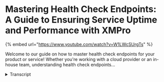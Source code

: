 # Mastering Health Check Endpoints: A Guide to Ensuring Service Uptime and Performance with XMPro
{% embed url="https://www.youtube.com/watch?v=W1LWcSUrgTs" %}



Welcome to our guide on how to master health check endpoints for your product or service! Whether you're working with a cloud provider or an in-house team, understanding health check endpoints...
<details>
<summary>Transcript</summary>Welcome to our guide on how to master health check endpoints for your product or service! Whether you're working with a cloud provider or an in-house team, understanding health check endpoints...
now a health check endpoint is precisely

as it sounds

a product service has a health check API

endpoint such as HTTP forward slash help

that Returns the help of the service

when it is called the API endpoint

Handler performs various checks and

responds with the simple status of the

API and its dependencies

are unhealthy

when it is troubleshooting health checks

are the industry standard for the first

diagnostic step

they quickly indicate connectivity

health

either highlighting an issue such as

access to a database

or allowing the troubleshooter to rule

out connectivity and move on to their

next check

we've implemented standard best practice

health check endpoints with two

different ways to consume this

information

in person or utilizing a diagnostic tool

as a baseline a person can monitor the

health UI which sits outside of our

product

has to or you wouldn't be able to access

it if our products were not healthy

however there is more to be gained by

configuring the raw Json API response to

be read by diagnostic tools such as

Azure with app insights

so that the endpoints are constantly

monitored on the infrastructure itself

you can build rules triggered if it goes

from healthy to unhealthy and when

triggered you can build actions such as

an email or a team's message or maybe

even to Auto scale

Health endpoints are crucial for

enabling self-healing functionalities in

your infrastructure

being able to automatically restart

unhealthy services on the edge

is extremely powerful in increasing

product uptime and performance

imagine if your application is running

on kubernetes and you can automatically

restart the service

or the Pod that it's running on and

hopefully get it back to a healthy state

health checks are particularly useful

for customer installations on their own

infrastructure

there's always a risk that connectivity

might not have been opened on a service

that exim Pro needs and it's not

transparent that this is the case

time has been lost in previous

installations going through that

diagnosis process

it requires certain skill sets so it

becomes time consuming and costly to

troubleshoot what may end up being a

trivial issue

with health checks now when you do the

initial installation you could for

example confirm application designer has

connectivity to subscription manager and

to its database

if it doesn't then we can tell straight

away that it can't connect and see the

relevant error message

the problem is narrowed down to

connectivity between two systems and

it's simple to proceed to The Next Step

which could be something like opening an

exception on the firewall

[Music]

there are also day-to-day operations

where the environment in which XM Pro is

installed unexpectedly changes

whether it's the Cloud Server provide

running updates

sorry whether it's the cloud provider

running updates or deprecating

underlying functionality or the customer

themselves making changes

these endpoints are available so that XM

Pro connectivity can be actively

monitored

connectivity is inadvertently broken

someone can be proactively notified of

an issue and investigate further

the loss of connectivity assists in

knowing which area is working as

expected and which area to troubleshoot

Boda

let me take you to our product

documentation for a quick look

this is the

sorry this is the health path of an

application designer Services URL and

the raw API response

note the overall status is healthy and

that there is an entry for each of the

related product Service apis as well as

the database

observe the duration for each individual

check their healthy status as well as

the optional descriptive tags

next we'll look at the same information

using the Baseline help UI

here we can see in the top half the same

information for application designer but

it is a lot easier on the human eye

the overall status is healthy

and again there are entries for each

related product service API as well as

the database

observe again the duration for each

check their healthy status as well as

the optional descriptive tags

our documentation includes an example of

how to configure the Xin pro products as

well as how to add third-party systems

that have health endpoints

a reminder that how you choose to use

these in health checks is up to you

our product is decoupled from any

specific cloud provider so that XM Pro

remains platform independent
</details>